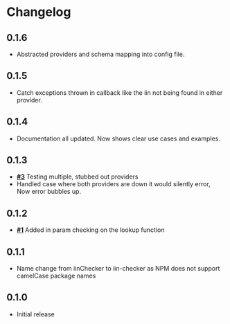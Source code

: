 # Changelog

## **0.1.6**
- Abstracted providers and schema mapping into config file.

## **0.1.5**
- Catch exceptions thrown in callback like the iin not being found in either provider.

## **0.1.4**
- Documentation all updated. Now shows clear use cases and examples.

## **0.1.3**
- [**#3**](https://github.com/Shortbreaks/iinChecker/issues/3) Testing multiple, stubbed out providers
- Handled case where both providers are down it would silently error, Now error bubbles up.

## **0.1.2**
- [**#1**](https://github.com/Shortbreaks/iinChecker/issues/1) Added in param checking on the lookup function

## **0.1.1**
- Name change from iinChecker to iin-checker as NPM does not support camelCase package names

## **0.1.0**
- Initial release